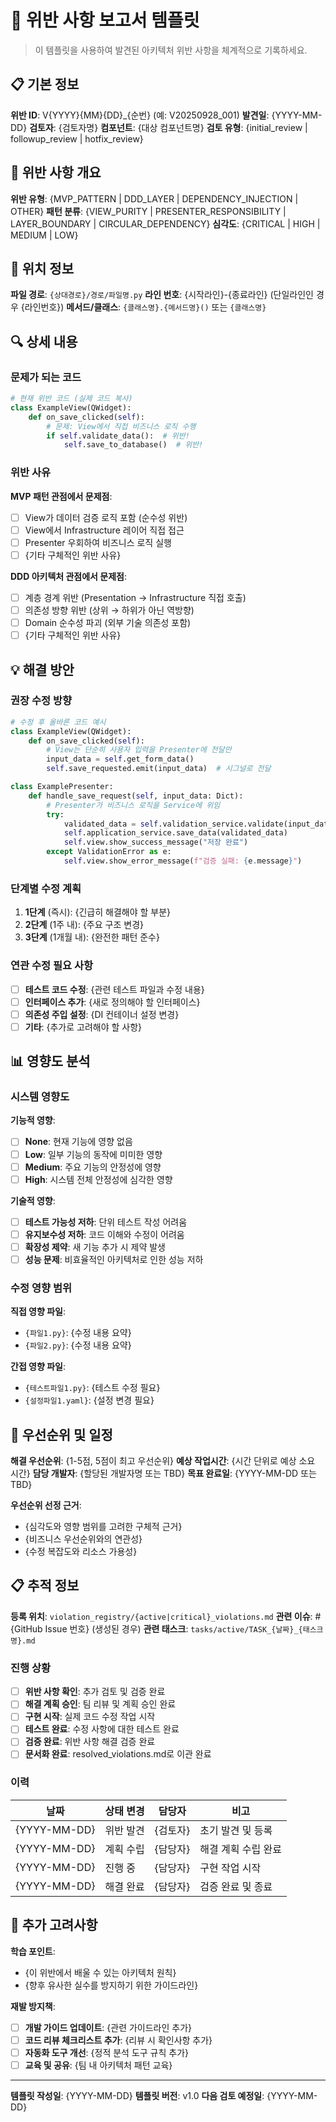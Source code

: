 # 🚨 위반 사항 보고서 템플릿

> 이 템플릿을 사용하여 발견된 아키텍처 위반 사항을 체계적으로 기록하세요.

## 📋 기본 정보

**위반 ID**: V{YYYY}{MM}{DD}_{순번} (예: V20250928_001)
**발견일**: {YYYY-MM-DD}
**검토자**: {검토자명}
**컴포넌트**: {대상 컴포넌트명}
**검토 유형**: {initial_review | followup_review | hotfix_review}

## 🎯 위반 사항 개요

**위반 유형**: {MVP_PATTERN | DDD_LAYER | DEPENDENCY_INJECTION | OTHER}
**패턴 분류**: {VIEW_PURITY | PRESENTER_RESPONSIBILITY | LAYER_BOUNDARY | CIRCULAR_DEPENDENCY}
**심각도**: {CRITICAL | HIGH | MEDIUM | LOW}

## 📍 위치 정보

**파일 경로**: `{상대경로}/경로/파일명.py`
**라인 번호**: {시작라인}-{종료라인} (단일라인인 경우 {라인번호})
**메서드/클래스**: `{클래스명}.{메서드명}()` 또는 `{클래스명}`

## 🔍 상세 내용

### 문제가 되는 코드

```python
# 현재 위반 코드 (실제 코드 복사)
class ExampleView(QWidget):
    def on_save_clicked(self):
        # 문제: View에서 직접 비즈니스 로직 수행
        if self.validate_data():  # 위반!
            self.save_to_database()  # 위반!
```

### 위반 사유

**MVP 패턴 관점에서 문제점**:

- [ ] View가 데이터 검증 로직 포함 (순수성 위반)
- [ ] View에서 Infrastructure 레이어 직접 접근
- [ ] Presenter 우회하여 비즈니스 로직 실행
- [ ] {기타 구체적인 위반 사유}

**DDD 아키텍처 관점에서 문제점**:

- [ ] 계층 경계 위반 (Presentation → Infrastructure 직접 호출)
- [ ] 의존성 방향 위반 (상위 → 하위가 아닌 역방향)
- [ ] Domain 순수성 파괴 (외부 기술 의존성 포함)
- [ ] {기타 구체적인 위반 사유}

## 💡 해결 방안

### 권장 수정 방향

```python
# 수정 후 올바른 코드 예시
class ExampleView(QWidget):
    def on_save_clicked(self):
        # View는 단순히 사용자 입력을 Presenter에 전달만
        input_data = self.get_form_data()
        self.save_requested.emit(input_data)  # 시그널로 전달

class ExamplePresenter:
    def handle_save_request(self, input_data: Dict):
        # Presenter가 비즈니스 로직을 Service에 위임
        try:
            validated_data = self.validation_service.validate(input_data)
            self.application_service.save_data(validated_data)
            self.view.show_success_message("저장 완료")
        except ValidationError as e:
            self.view.show_error_message(f"검증 실패: {e.message}")
```

### 단계별 수정 계획

1. **1단계** (즉시): {긴급히 해결해야 할 부분}
2. **2단계** (1주 내): {주요 구조 변경}
3. **3단계** (1개월 내): {완전한 패턴 준수}

### 연관 수정 필요 사항

- [ ] **테스트 코드 수정**: {관련 테스트 파일과 수정 내용}
- [ ] **인터페이스 추가**: {새로 정의해야 할 인터페이스}
- [ ] **의존성 주입 설정**: {DI 컨테이너 설정 변경}
- [ ] **기타**: {추가로 고려해야 할 사항}

## 📊 영향도 분석

### 시스템 영향도

**기능적 영향**:

- [ ] **None**: 현재 기능에 영향 없음
- [ ] **Low**: 일부 기능의 동작에 미미한 영향
- [ ] **Medium**: 주요 기능의 안정성에 영향
- [ ] **High**: 시스템 전체 안정성에 심각한 영향

**기술적 영향**:

- [ ] **테스트 가능성 저하**: 단위 테스트 작성 어려움
- [ ] **유지보수성 저하**: 코드 이해와 수정이 어려움
- [ ] **확장성 제약**: 새 기능 추가 시 제약 발생
- [ ] **성능 문제**: 비효율적인 아키텍처로 인한 성능 저하

### 수정 영향 범위

**직접 영향 파일**:

- `{파일1.py}`: {수정 내용 요약}
- `{파일2.py}`: {수정 내용 요약}

**간접 영향 파일**:

- `{테스트파일1.py}`: {테스트 수정 필요}
- `{설정파일1.yaml}`: {설정 변경 필요}

## 🎯 우선순위 및 일정

**해결 우선순위**: {1-5점, 5점이 최고 우선순위}
**예상 작업시간**: {시간 단위로 예상 소요 시간}
**담당 개발자**: {할당된 개발자명 또는 TBD}
**목표 완료일**: {YYYY-MM-DD 또는 TBD}

**우선순위 선정 근거**:

- {심각도와 영향 범위를 고려한 구체적 근거}
- {비즈니스 우선순위와의 연관성}
- {수정 복잡도와 리소스 가용성}

## 📋 추적 정보

**등록 위치**: `violation_registry/{active|critical}_violations.md`
**관련 이슈**: #{GitHub Issue 번호} (생성된 경우)
**관련 태스크**: `tasks/active/TASK_{날짜}_{태스크명}.md`

### 진행 상황

- [ ] **위반 사항 확인**: 추가 검토 및 검증 완료
- [ ] **해결 계획 승인**: 팀 리뷰 및 계획 승인 완료
- [ ] **구현 시작**: 실제 코드 수정 작업 시작
- [ ] **테스트 완료**: 수정 사항에 대한 테스트 완료
- [ ] **검증 완료**: 위반 사항 해결 검증 완료
- [ ] **문서화 완료**: resolved_violations.md로 이관 완료

### 이력

| 날짜 | 상태 변경 | 담당자 | 비고 |
|------|----------|--------|------|
| {YYYY-MM-DD} | 위반 발견 | {검토자} | 초기 발견 및 등록 |
| {YYYY-MM-DD} | 계획 수립 | {담당자} | 해결 계획 수립 완료 |
| {YYYY-MM-DD} | 진행 중 | {담당자} | 구현 작업 시작 |
| {YYYY-MM-DD} | 해결 완료 | {담당자} | 검증 완료 및 종료 |

## 💭 추가 고려사항

**학습 포인트**:

- {이 위반에서 배울 수 있는 아키텍처 원칙}
- {향후 유사한 실수를 방지하기 위한 가이드라인}

**재발 방지책**:

- [ ] **개발 가이드 업데이트**: {관련 가이드라인 추가}
- [ ] **코드 리뷰 체크리스트 추가**: {리뷰 시 확인사항 추가}
- [ ] **자동화 도구 개선**: {정적 분석 도구 규칙 추가}
- [ ] **교육 및 공유**: {팀 내 아키텍처 패턴 교육}

---

**템플릿 작성일**: {YYYY-MM-DD}
**템플릿 버전**: v1.0
**다음 검토 예정일**: {YYYY-MM-DD}
